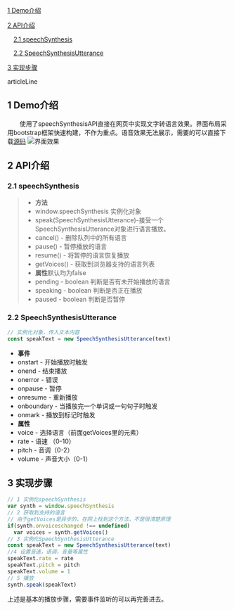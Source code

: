 [1 Demo介绍](#1)  


[2 API介绍](#2)  


&emsp;[2.1 speechSynthesis](#2-1)  


&emsp;[2.2 SpeechSynthesisUtterance](#2-2)  


[3 实现步骤](#3)  

articleLine

## <span id="1" class="title">1 Demo介绍</span>
&emsp;&emsp;使用了speechSynthesisAPI直接在网页中实现文字转语言效果。界面布局采用bootstrap框架快速构建，不作为重点。语音效果无法展示，需要的可以直接下载[源码](https://github.com/c121914yu/learn/tree/textTOvoice)
![界面效果](https://img-blog.csdnimg.cn/20200313140322632.jpg?x-oss-process=image/watermark,type_ZmFuZ3poZW5naGVpdGk,shadow_10,text_aHR0cHM6Ly9ibG9nLmNzZG4ubmV0L3lqbHRvcA==,size_16,color_FFFFFF,t_70)

## <span id="2" class="title">2 API介绍</span>
### <span id="2-1" class="title">2.1 speechSynthesis</span>
>*  **方法**
>* window.speechSynthesis 实例化对象  
>* speak(SpeechSynthesisUtterance)-接受一个SpeechSynthesisUtterance对象进行语言播放。  
>* cancel() - 删除队列中的所有语言  
>* pause() - 暂停播放的语言  
>* resume() - 将暂停的语言恢复播放  
>* getVoices() - 获取到浏览器支持的语言列表
>* **属性**默认均为false
>* pending - boolean 判断是否有未开始播放的语言  
>* speaking - boolean 判断是否正在播放  
>* paused - boolean 判断是否暂停

### <span id="2-2" class="title">2.2 SpeechSynthesisUtterance</span>
```js
// 实例化对象，传入文本内容
const speakText = new SpeechSynthesisUtterance(text)
```
*  **事件**
* onstart - 开始播放时触发  
* onend - 结束播放  
* onerror - 错误  
* onpause - 暂停  
* onresume - 重新播放  
* onboundary - 当播放完一个单词或一句句子时触发  
* onmark - 播放到标记时触发
* **属性**
* voice - 选择语言（前面getVoices里的元素）
* rate - 语速 （0-10）
* pitch - 音调（0-2）
* volume - 声音大小（0-1）

## <span id="3" class="title">3 实现步骤</span>
```js
// 1 实例化speechSynthesis
var synth = window.speechSynthesis
// 2 获取到支持的语言
// 由于getVoices是异步的，在网上找到这个方法，不是很清楚原理
if(synth.onvoiceschanged !== undefined)
  var voices = synth.getVoices()
// 3 实例化SpeechSynthesisUtterance
const speakText = new SpeechSynthesisUtterance(text)
//4 设置音速，语调，音量等属性
speakText.rate = rate
speakText.pitch = pitch
speakText.volume = 1
// 5 播放
synth.speak(speakText)
```
上述是基本的播放步骤，需要事件监听的可以再完善进去。
